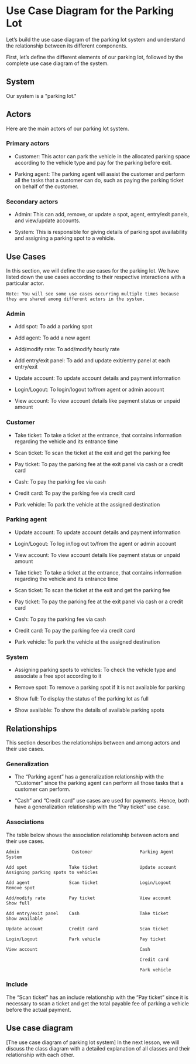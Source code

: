# Use Case Diagram for the Parking Lot
Let’s build the use case diagram of the parking lot system and understand the relationship between its different components.

First, let’s define the different elements of our parking lot, followed by the complete use case diagram of the system.

## System
Our system is a "parking lot."

## Actors
Here are the main actors of our parking lot system.

### Primary actors
- Customer: This actor can park the vehicle in the allocated parking space according to the vehicle type and pay for the parking before exit.

- Parking agent: The parking agent will assist the customer and perform all the tasks that a customer can do, such as paying the parking ticket on behalf of the customer.

### Secondary actors
- Admin: This can add, remove, or update a spot, agent, entry/exit panels, and view/update accounts.

- System: This is responsible for giving details of parking spot availability and assigning a parking spot to a vehicle.

## Use Cases
In this section, we will define the use cases for the parking lot. We have listed down the use cases according to their respective interactions with a particular actor.
```
Note: You will see some use cases occurring multiple times because they are shared among different actors in the system.
```
### Admin
- Add spot: To add a parking spot

- Add agent: To add a new agent

- Add/modify rate: To add/modify hourly rate

- Add entry/exit panel: To add and update exit/entry panel at each entry/exit

- Update account: To update account details and payment information

- Login/Logout: To login/logout to/from agent or admin account

- View account: To view account details like payment status or unpaid amount
### Customer
- Take ticket: To take a ticket at the entrance, that contains information regarding the vehicle and its entrance time

- Scan ticket: To scan the ticket at the exit and get the parking fee

- Pay ticket: To pay the parking fee at the exit panel via cash or a credit card

- Cash: To pay the parking fee via cash

- Credit card: To pay the parking fee via credit card

- Park vehicle: To park the vehicle at the assigned destination

### Parking agent
- Update account: To update account details and payment information

- Login/Logout: To log in/log out to/from the agent or admin account

- View account: To view account details like payment status or unpaid amount

- Take ticket: To take a ticket at the entrance, that contains information regarding the vehicle and its entrance time

- Scan ticket: To scan the ticket at the exit and get the parking fee

- Pay ticket: To pay the parking fee at the exit panel via cash or a credit card

- Cash: To pay the parking fee via cash

- Credit card: To pay the parking fee via credit card

- Park vehicle: To park the vehicle at the assigned destination

### System
- Assigning parking spots to vehicles: To check the vehicle type and associate a free spot according to it

- Remove spot: To remove a parking spot if it is not available for parking

- Show full: To display the status of the parking lot as full

- Show available: To show the details of available parking spots

## Relationships
This section describes the relationships between and among actors and their use cases.

### Generalization
- The “Parking agent” has a generalization relationship with the “Customer” since the parking agent can perform all those tasks that a customer can perform.

- “Cash” and “Credit card” use cases are used for payments. Hence, both have a generalization relationship with the “Pay ticket” use case.

### Associations
The table below shows the association relationship between actors and their use cases.
```
Admin                    Customer                  Parking Agent              System

Add spot                Take ticket                Update account            Assigning parking spots to vehicles

Add agent               Scan ticket                Login/Logout              Remove spot

Add/modify rate         Pay ticket                 View account              Show full

Add entry/exit panel    Cash                       Take ticket               Show available

Update account          Credit card                Scan ticket               

Login/Logout            Park vehicle               Pay ticket              

View account                                       Cash

                                                   Credit card

                                                   Park vehicle
```
### Include
The “Scan ticket” has an include relationship with the “Pay ticket” since it is necessary to scan a ticket and get the total payable fee of parking a vehicle before the actual payment.

## Use case diagram

[The use case diagram of parking lot system]
In the next lesson, we will discuss the class diagram with a detailed explanation of all classes and their relationship with each other.
